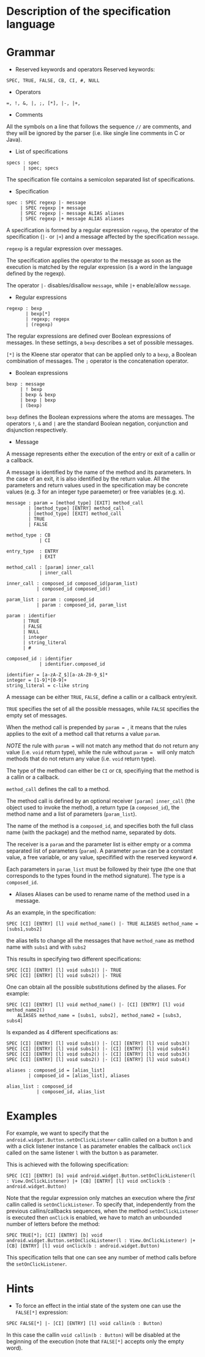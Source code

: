 # Description of the specification language

# Grammar
- Reserved keywords and operators
Reserved keywords:
```
SPEC, TRUE, FALSE, CB, CI, #, NULL
```

- Operators
```
=, !, &, |, ;, [*], |-, |+,
```

- Comments

All the symbols on a line that follows the sequence `//` are comments, and they will be ignored by the parser (i.e. like single line comments in C or Java).


- List of specifications
```
specs : spec
      | spec; specs
```
The specification file contains a semicolon separated list of
specifications.

- Specification
```
spec : SPEC regexp |- message
     | SPEC regexp |+ message
     | SPEC regexp |- message ALIAS aliases
     | SPEC regexp |+ message ALIAS aliases
```

A specification is formed by a regular expression `regexp`, the
operator of the specification (`|-` or `|+`) and a message affected by
the specification `message`.

`regexp` is a regular expression over messages.

The specification applies the operator to the message as soon as the
execution is matched by the regular expression (is a word in the
language defined by the regexp).

The operator `|-` disables/disallow `message`, while `|+`
enable/allow `message`.


- Regular expressions
```
regexp : bexp
       | bexp[*]
       | regexp; regepx
       | (regexp)
```

The regular expressions are defined over Boolean expressions of
messages. In these settings, a `bexp` describes a set of possible
messages.

`[*]` is the Kleene star operator that can be applied only to a
`bexp`, a Boolean combination of messages.
The `;` operator is the concatenation operator.


- Boolean expressions
```
bexp : message
     | ! bexp
     | bexp & bexp
     | bexp | bexp
     | (bexp)
```

`bexp` defines the Boolean expressions where the atoms are messages.
The operators `!`, `&` and `|` are the standard Boolean negation,
conjunction and disjunction respectively.


- Message

A message represents either the execution of the entry or exit of a callin or a callback.

A message is identified by the name of the method and its parameters.
In the case of an exit, it is also identified by the return value. All
the parameters and return values used in the specification may be
concrete values (e.g. 3 for an integer type paraemeter) or free
variables (e.g. x).


```
message : param = [method_type] [EXIT] method_call
        | [method_type] [ENTRY] method_call
        | [method_type] [EXIT] method_call
        | TRUE
        | FALSE

method_type : CB
            | CI
            
entry_type  : ENTRY
            | EXIT

method_call : [param] inner_call
            | inner_call
            
inner_call : composed_id composed_id(param_list)
           | composed_id composed_id()
           
param_list : param : composed_id
           | param : composed_id, param_list
           
param : identifier
      | TRUE
      | FALSE
      | NULL
      | integer
      | string_literal
      | #

composed_id : identifier
            | identifier.composed_id
            
identifier = [a-zA-Z_$][a-zA-Z0-9_$]*
integer = [1-9]*[0-9]+
string_literal = c-like string
```

A message can be either `TRUE`, `FALSE`, define a callin or a callback entry/exit.

`TRUE` specifies the set of all the possible messages, while `FALSE` specifies the empty set of messages.

When the method call is prepended by `param = `, it means that the
rules applies to the exit of a method call that returns a value `param`.

*NOTE* the rule with `param =` will not match any method that do not
return any value (i.e. `void` return type), while the rule without
`param = ` will only match methods that do not return any value
(i.e. `void` return type).

The type of the method can either be `CI` or `CB`, specifiying that
the method is a callin or a callback.

`method_call` defines the call to a method.

The method call is defined by an optional receiver `[param]
inner_call` (the object used to invoke the method), 
a return type (a `composed_id`), the method name and a list of
parameters (`param_list`).

The name of the method is a `composed_id`, and specifies both the full
class name (with the package) and the method name, separated by dots.

The receiver is a `param` and the parameter list is either empty or a
comma separated list of parameters (`param`).
A parameter `param` can be a constant value, a free variable, or any
value, specifified with the reserved keyword `#`.

Each parameters in `param_list` must be followed by their type (the
one that corresponds to the types found in the method signature). The
type is a `composed_id`.


- Aliases
Aliases can be used to rename name of the method used in a message.

As an example, in the specification:
```
SPEC [CI] [ENTRY] [l] void method_name() |- TRUE ALIASES method_name = [subs1,subs2]
```
the alias tells to change all the messages that have `method_name` as method name with `subs1` and with `subs2`

This results in specifying two different specifications:
```
SPEC [CI] [ENTRY] [l] void subs1() |- TRUE
SPEC [CI] [ENTRY] [l] void subs2() |- TRUE
```

One can obtain all the possible substitutions defined by the aliases. For example:
```
SPEC [CI] [ENTRY] [l] void method_name() |- [CI] [ENTRY] [l] void method_name2() 
    ALIASES method_name = [subs1, subs2], method_name2 = [subs3, subs4]
```
Is expanded as 4 different specifications as:
```
SPEC [CI] [ENTRY] [l] void subs1() |- [CI] [ENTRY] [l] void subs3()
SPEC [CI] [ENTRY] [l] void subs1() |- [CI] [ENTRY] [l] void subs4()
SPEC [CI] [ENTRY] [l] void subs2() |- [CI] [ENTRY] [l] void subs3()
SPEC [CI] [ENTRY] [l] void subs2() |- [CI] [ENTRY] [l] void subs4()
```

```
aliases : composed_id = [alias_list]
        | composed_id = [alias_list], aliases
        
alias_list : composed_id
           | composed_id, alias_list
```



# Examples
For example, we want to specify that the
`android.widget.Button.setOnClickListener` callin called on a button
`b` and with a click listener instance `l` as parameter enables the
callback `onClick` called on the same listener `l` with the button `b`
as parameter.

This is achieved with the following specification:
```
SPEC [CI] [ENTRY] [b] void android.widget.Button.setOnClickListener(l : View.OnClickListener) |+ [CB] [ENTRY] [l] void onClick(b : android.widget.Button)
```

Note that the regular expression only matches an execution where the *first* callin called is `setOnClickListener`.
To specify that, independently from the previous callins/callbacks sequences,
when the method `setOnClickListener` is executed then `onClick` is enabled, we have to match an unbounded number of letters before the method:

```
SPEC TRUE[*]; [CI] [ENTRY] [b] void android.widget.Button.setOnClickListener(l : View.OnClickListener) |+ [CB] [ENTRY] [l] void onClick(b : android.widget.Button)
```

This specification tells that one can see any number of method calls before the `setOnClickListener`.


# Hints

- To force an effect in the intial state of the system one can use the `FALSE[*]` expression:
```
SPEC FALSE[*] |- [CI] [ENTRY] [l] void callin(b : Button)
```

In this case the callin `void callin(b : Button)` will be disabled at the beginning of the execution (note that `FALSE[*]` accepts only the empty word).




